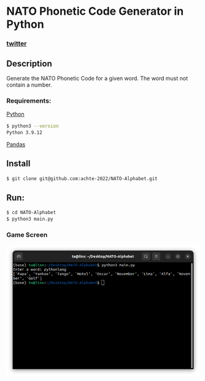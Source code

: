 # NATO Phonetic Code Generator in Python

### [twitter](https://twitter.com/achte_te)

## Description

Generate the NATO Phonetic Code for a given word. The word must not contain a number.

### Requirements:
[Python](https://www.python.org/)

```sh
$ python3 --version
Python 3.9.12
```

[Pandas](https://pandas.pydata.org/)

## Install

```sh
$ git clone git@github.com:achte-2022/NATO-Alphabet.git
```

## Run:

```sh
$ cd NATO-Alphabet
$ python3 main.py
```

### Game Screen

![Game Screen](images/normal_game.png)
